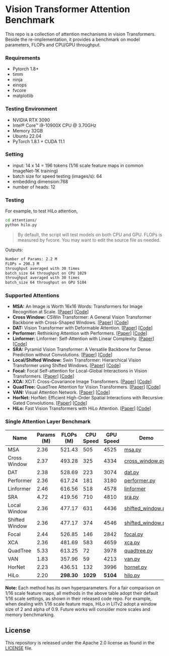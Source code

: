 # Vision Transformer Attention Benchmark

This repo is a collection of attention mechanisms in vision Transformers. Beside the re-implementation, it provides a benchmark on model parameters, FLOPs and CPU/GPU throughput.



### Requirements

- Pytorch 1.8+
- timm
- ninja
- einops
- fvcore
- matplotlib



### Testing Environment

- NVIDIA RTX 3090
- Intel® Core™ i9-10900X CPU @ 3.70GHz
- Memory 32GB
- Ubuntu 22.04
- PyTorch 1.8.1 + CUDA 11.1



### Setting

- input: 14 x 14 = 196 tokens (1/16 scale feature maps in common ImageNet-1K training)
- batch size for speed testing (images/s): 64
- embedding dimension:768
- number of heads: 12



### Testing

For example, to test HiLo attention,

```bash
cd attentions/
python hilo.py
```

> By default, the script will test models on both CPU and GPU. FLOPs is measured by fvcore. You may want to edit the source file as needed.

Outputs:

```bash
Number of Params: 2.2 M
FLOPs = 298.3 M
throughput averaged with 30 times
batch_size 64 throughput on CPU 1029
throughput averaged with 30 times
batch_size 64 throughput on GPU 5104
```



### Supported Attentions

- **MSA:** An Image is Worth 16x16 Words: Transformers for Image Recognition at Scale. [[Paper](https://arxiv.org/abs/2010.11929)] [[Code](https://github.com/google-research/vision_transformer)]
- **Cross Window:** CSWin Transformer: A General Vision Transformer Backbone with Cross-Shaped Windows. [[Paper](https://arxiv.org/abs/2107.00652)] [[Code](https://github.com/microsoft/CSWin-Transformer)]
- **DAT:** Vision Transformer with Deformable Attention. [[Paper](https://arxiv.org/abs/2201.00520)] [[Code](https://github.com/LeapLabTHU/DAT)]
- **Performer:** Rethinking Attention with Performers. [[Paper](https://arxiv.org/abs/2009.14794)] [[Code](https://github.com/google-research/google-research/tree/master/performer)]
- **Linformer:** Linformer: Self-Attention with Linear Complexity. [[Paper](https://arxiv.org/abs/2006.04768)] [[Code](https://github.com/lucidrains/linformer)]
- **SRA:** Pyramid Vision Transformer: A Versatile Backbone for Dense Prediction without Convolutions. [[Paper](https://arxiv.org/abs/2102.12122)] [[Code](https://github.com/whai362/PVT)]
- **Local/Shifted Window:** Swin Transformer: Hierarchical Vision Transformer using Shifted Windows. [[Paper](https://arxiv.org/abs/2103.14030)] [[Code](https://github.com/microsoft/Swin-Transformer)]
- **Focal:** Focal Self-attention for Local-Global Interactions in Vision Transformers. [[Paper](https://arxiv.org/abs/2107.00641)] [[Code](https://github.com/microsoft/Focal-Transformer)]
- **XCA:** XCiT: Cross-Covariance Image Transformers. [[Paper](https://arxiv.org/abs/2106.09681)] [[Code](https://github.com/facebookresearch/xcit)]
- **QuadTree:** QuadTree Attention for Vision Transformers. [[Paper](https://arxiv.org/abs/2201.02767)] [[Code](https://github.com/Tangshitao/QuadtreeAttention)]
- **VAN:** Visual Attention Network. [[Paper](https://arxiv.org/abs/2202.09741)] [[Code](https://github.com/Visual-Attention-Network/VAN-Classification)]
- **HorNet:** HorNet: Efficient High-Order Spatial Interactions with Recursive Gated Convolutions. [[Paper](https://arxiv.org/abs/2207.14284)] [[Code](https://github.com/raoyongming/HorNet)]
- **HiLo:** Fast Vision Transformers with HiLo Attention. [[Paper](https://arxiv.org/abs/2205.13213)] [[Code](https://github.com/ziplab/LITv2)]



### Single Attention Layer Benchmark

| Name           | Params (M) | FLOPs (M)  | CPU Speed | GPU Speed | Demo                                                         |
| -------------- | ---------- | ---------- | --------- | --------- | ------------------------------------------------------------ |
| MSA            | 2.36       | 521.43     | 505       | 4525      | [msa.py](https://github.com/HubHop/vit-attention-benchmark/blob/main/attentions/msa.py) |
| Cross Window   | 2.37       | 493.28     | 325       | 4334      | [cross_window.py](https://github.com/HubHop/vit-attention-benchmark/blob/main/attentions/cross_window.py) |
| DAT            | 2.38       | 528.69     | 223       | 3074      | [dat.py](https://github.com/HubHop/vit-attention-benchmark/blob/main/attentions/dat.py) |
| Performer      | 2.36       | 617.24     | 181       | 3180      | [performer.py](https://github.com/HubHop/vit-attention-benchmark/blob/main/attentions/performer.py) |
| Linformer      | 2.46       | 616.56     | 518       | 4578      | [linformer](https://github.com/HubHop/vit-attention-benchmark/blob/main/attentions/linformer.py) |
| SRA            | 4.72       | 419.56     | 710       | 4810      | [sra.py](https://github.com/HubHop/vit-attention-benchmark/blob/main/attentions/sra.py) |
| Local Window   | 2.36       | 477.17     | 631       | 4436      | [shifted_window.py](https://github.com/HubHop/vit-attention-benchmark/blob/main/attentions/shifted_window.py) |
| Shifted Window | 2.36       | 477.17     | 374       | 4546      | [shifted_window.py](https://github.com/HubHop/vit-attention-benchmark/blob/main/attentions/shifted_window.py) |
| Focal          | 2.44       | 526.85     | 146       | 2842      | [focal.py](https://github.com/HubHop/vit-attention-benchmark/blob/main/attentions/focal.py) |
| XCA            | 2.36       | 481.69     | 583       | 4659      | [xca.py](https://github.com/HubHop/vit-attention-benchmark/blob/main/attentions/xca.py) |
| QuadTree       | 5.33       | 613.25     | 72        | 3978      | [quadtree.py](https://github.com/HubHop/vit-attention-benchmark/blob/main/attentions/quadtree.py) |
| VAN            | 1.83       | 357.96     | 59        | 4213      | [van.py](https://github.com/HubHop/vit-attention-benchmark/blob/main/attentions/van.py) |
| HorNet         | 2.23       | 436.51     | 132       | 3996      | [hornet.py](https://github.com/HubHop/vit-attention-benchmark/blob/main/attentions/hornet.py) |
| HiLo           | 2.20       | **298.30** | **1029**  | **5104**  | [hilo.py](https://github.com/HubHop/vit-attention-benchmark/blob/main/attentions/hilo.py) |

**Note:** Each method has its own hyperparameters. For a fair comparison on 1/16 scale feature maps, all methods in the above table adopt their default 1/16 scale settings, as shown in their released code repo. For example, when dealing with 1/16 scale feature maps, HiLo in LITv2 adopt a window size of 2 and alpha of 0.9. Future works will consider more scales and memory benchmarking.

## License

This repository is released under the Apache 2.0 license as found in the [LICENSE](./LICENSE) file.